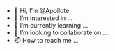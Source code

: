 - 👋 Hi, I’m @Apollote
- 👀 I’m interested in ...
- 🌱 I’m currently learning ...
- 💞️ I’m looking to collaborate on ...
- 📫 How to reach me ...

<!---
Apollote/Apollote is a ✨ special ✨ repository because its `README.md` (this file) appears on your GitHub profile.
You can click the Preview link to take a look at your changes.
--->
